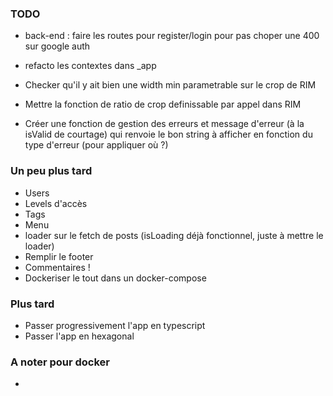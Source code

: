 ### TODO

- back-end : faire les routes pour register/login pour pas choper une 400 sur google auth

- refacto les contextes dans \_app
- Checker qu'il y ait bien une width min parametrable sur le crop de RIM
- Mettre la fonction de ratio de crop definissable par appel dans RIM
- Créer une fonction de gestion des erreurs et message d'erreur (à la isValid de courtage) qui renvoie le bon string à afficher en fonction du type d'erreur (pour appliquer où ?)

### Un peu plus tard

- Users
- Levels d'accès
- Tags
- Menu
- loader sur le fetch de posts (isLoading déjà fonctionnel, juste à mettre le loader)
- Remplir le footer
- Commentaires !
- Dockeriser le tout dans un docker-compose

### Plus tard

- Passer progressivement l'app en typescript
- Passer l'app en hexagonal

### A noter pour docker

-
